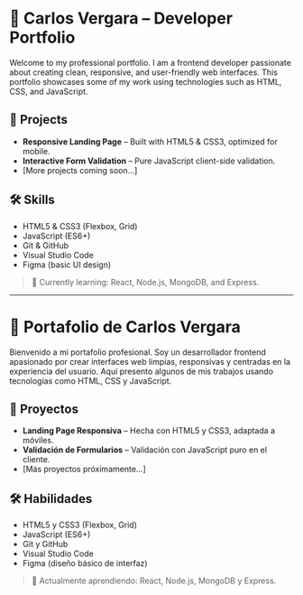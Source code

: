 # 💼 Carlos Vergara – Developer Portfolio

Welcome to my professional portfolio. I am a frontend developer passionate about creating clean, responsive, and user-friendly web interfaces. This portfolio showcases some of my work using technologies such as HTML, CSS, and JavaScript.

## 🌟 Projects

- **Responsive Landing Page** – Built with HTML5 & CSS3, optimized for mobile.
- **Interactive Form Validation** – Pure JavaScript client-side validation.
- [More projects coming soon...]

## 🛠️ Skills

- HTML5 & CSS3 (Flexbox, Grid)
- JavaScript (ES6+)
- Git & GitHub
- Visual Studio Code
- Figma (basic UI design)

> 🚀 Currently learning: React, Node.js, MongoDB, and Express.

---

# 💼 Portafolio de Carlos Vergara

Bienvenido a mi portafolio profesional. Soy un desarrollador frontend apasionado por crear interfaces web limpias, responsivas y centradas en la experiencia del usuario. Aquí presento algunos de mis trabajos usando tecnologías como HTML, CSS y JavaScript.

## 🌟 Proyectos

- **Landing Page Responsiva** – Hecha con HTML5 y CSS3, adaptada a móviles.
- **Validación de Formularios** – Validación con JavaScript puro en el cliente.
- [Más proyectos próximamente...]

## 🛠️ Habilidades

- HTML5 y CSS3 (Flexbox, Grid)
- JavaScript (ES6+)
- Git y GitHub
- Visual Studio Code
- Figma (diseño básico de interfaz)

> 🚀 Actualmente aprendiendo: React, Node.js, MongoDB y Express.

